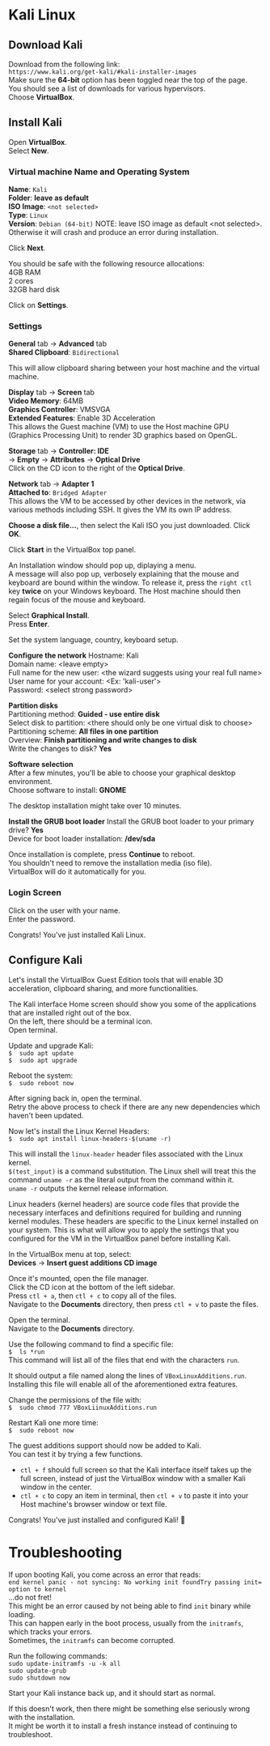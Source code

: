 # Kali Linux


## Download Kali
Download from the following link:<br>
`https://www.kali.org/get-kali/#kali-installer-images`<br>
Make sure the  **64-bit**  option has been toggled near the top of the page.<br>
You should see a list of downloads for various hypervisors.<br>
Choose  **VirtualBox**.


## Install Kali
Open  **VirtualBox**.<br>
Select  **New**.<br>

### Virtual machine Name and Operating System
**Name**: `Kali`<br>
**Folder**: **leave as default**<br>
**ISO Image**: `<not selected>`<br>
**Type**: `Linux`<br>
**Version**: `Debian (64-bit)`
NOTE: leave ISO image as default \<not selected>. Otherwise it will crash and produce an error during installation.

Click  **Next**.


You should be safe with the following resource allocations:<br>
4GB RAM<br>
2 cores<br>
32GB hard disk<br>

Click on  **Settings**.

### Settings
**General** tab  ->  **Advanced** tab<br>
**Shared Clipboard**:  `Bidirectional`

This will allow clipboard sharing between your host machine and the virtual machine.

**Display** tab  ->  **Screen** tab<br>
**Video Memory**: 64MB<br>
**Graphics Controller**: VMSVGA<br>
**Extended Features**: Enable 3D Acceleration<br>
This allows the Guest machine (VM) to use the Host machine GPU (Graphics Processing Unit) to render 3D graphics based on OpenGL.

**Storage** tab  ->  **Controller: IDE**<br>  ->  **Empty**  ->  **Attributes**  ->  **Optical Drive**<br>
Click on the CD icon to the right of the  **Optical Drive**.

**Network** tab  ->  **Adapter 1**<br>
**Attached to**: `Bridged Adapter`<br>
This allows the VM to be accessed by other devices in the network, via various methods including SSH. It gives the VM its own IP address.

**Choose a disk file...**, then select the Kali ISO you just downloaded.
Click  **OK**.

Click  **Start**  in the VirtualBox top panel.

An Installation window should pop up, diplaying a menu.<br>
A message will also pop up, verbosely explaining that the mouse and keyboard are bound within the window. To release it, press the  `right ctl`  key **twice** on your Windows keyboard. The Host machine should then regain focus of the mouse and keyboard.

Select  **Graphical Install**.<br>
Press  **Enter**.

Set the system language, country, keyboard setup.

**Configure the network**
Hostname: Kali<br>
Domain name: \<leave empty><br>
Full name for the new user: \<the wizard suggests using your real full name><br>
User name for your account: <Ex: 'kali-user'><br>
Password: \<select strong password>

**Partition disks**<br>
Partitioning method: **Guided - use entire disk**<br>
Select disk to partition: \<there should only be one virtual disk to choose><br>
Partitioning scheme: **All files in one partition**<br>
Overview:  **Finish partitioning and write changes to disk**<br>
Write the changes to disk? **Yes**


**Software selection**<br>
After a few minutes, you'll be able to choose your graphical desktop environment.<br>
Choose software to install: **GNOME**<br>

The desktop installation might take over 10 minutes.

**Install the GRUB boot loader**
Install the GRUB boot loader to your primary drive?  **Yes**<br>
Device for boot loader installation:  **/dev/sda**

Once installation is complete, press  **Continue**  to reboot.<br>
You shouldn't need to remove the installation media (iso file).<br>
VirtualBox will do it automatically for you.

### Login Screen
Click on the user with your name.<br>
Enter the password.

Congrats! You've just installed Kali Linux.


## Configure Kali
Let's install the VirtualBox Guest Edition tools that will enable 3D acceleration, clipboard sharing, and more functionalities.

The Kali interface Home screen should show you some of the applications that are installed right out of the box.<br>
On the left, there should be a terminal icon.<br>
Open terminal.

Update and upgrade Kali:<br>
`$  sudo apt update`<br>
`$  sudo apt upgrade`

Reboot the system:<br>
`$  sudo reboot now`

After signing back in, open the terminal.<br>
Retry the above process to check if there are any new dependencies which haven't been updated.

Now let's install the Linux Kernel Headers:<br>
`$  sudo apt install linux-headers-$(uname -r)`

This will install the  `linux-header`  header files associated with the Linux kernel.<br>
`$(test_input)`  is a command substitution. The Linux shell will treat this the command `uname -r` as the literal output from the command within it.<br>
`uname -r`  outputs the kernel release information.

Linux headers (kernel headers) are source code files that provide the necessary interfaces and definitions required for building and running kernel modules. These headers are specific to the Linux kernel installed on your system. This is what will allow you to apply the settings that you configured for the VM in the VirtualBox panel before installing Kali.

In the VirtualBox menu at top, select:<br>
**Devices**  ->  **Insert guest additions CD image**

Once it's mounted, open the file manager.<br>
Click the CD icon at the bottom of the left sidebar.<br>
Press  `ctl + a`, then  `ctl + c`  to copy all of the files.<br>
Navigate to the  **Documents**  directory, then press  `ctl + v`  to paste the files.

Open the terminal.<br>
Navigate to the  **Documents**  directory.

Use the following command to find a specific file:<br>
`$  ls *run`<br>
This command will list all of the files that end with the characters `run`.

It should output a file named along the lines of  `VBoxLinuxAdditions.run`.<br>
Installing this file will enable all of the aforementioned extra features.

Change the permissions of the file with:<br>
`$  sudo chmod 777 VBoxLiinuxAdditions.run`

Restart Kali one more time:<br>
`$  sudo reboot now`

The guest additions support should now be added to Kali.<br>
You can test it by trying a few functions.
* `ctl + f` should full screen so that the Kali interface itself takes up the full screen, instead of just the VirtualBox window with a smaller Kali window in the center.
* `ctl + c` to copy an item in terminal, then `ctl + v` to paste it into your Host machine's browser window or text file.

Congrats! You've just installed and configured Kali! 🙌


# Troubleshooting
If upon booting Kali, you come across an error that reads:<br>
`end kernel panic - not syncing: No working init foundTry passing init= option to kernel`<br>
...do not fret!<br>
This might be an error caused by not being able to find  `init`  binary while loading.<br>
This can happen early in the boot process, usually from the `initramfs`, which tracks your errors.<br>
Sometimes, the `initramfs` can become corrupted.

Run the following commands:<br>
`sudo update-initramfs -u -k all`<br>
`sudo update-grub`<br>
`sudo shutdown now`

Start your Kali instance back up, and it should start as normal.

If this doesn't work, then there might be something else seriously wrong with the installation.<br>
It might be worth it to install a fresh instance instead of continuing to troubleshoot.
